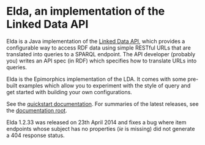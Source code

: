 <h1>Elda, an implementation of the Linked Data API</h1>

<p>
Elda is a Java implementation of the 
<a href="http://code.google.com/p/linked-data-api/" rel="nofollow">Linked Data API</a>,
which provides a configurable way to access RDF data using simple 
RESTful URLs that are translated into queries to a SPARQL endpoint. 
The API developer (probably you) writes an API spec (in RDF) which 
specifies how to translate URLs into queries. 
</p>

<p>
Elda is the Epimorphics implementation of the LDA. It comes with some pre-built  examples 
which allow you to experiment with the style of query and get started with building your own configurations. 
</p>

<p>
See the <a href="http://epimorphics.github.io/elda/docs/E1.2.33/index.html">quickstart documentation</a>.
For summaries of the latest releases, see the
<a href="http://epimorphics.github.io/elda/">documentation root</a>.
</p>

<p>
	Elda 1.2.33 was released on 23th April 2014 and fixes a bug
	where item endpoints whose subject has no properties (<i>ie</i>
	is missing) did not generate a 404 response status. 
</p>

